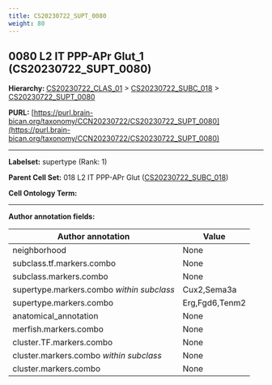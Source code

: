 ```yaml
---
title: CS20230722_SUPT_0080
weight: 80
---
```

## 0080 L2 IT PPP-APr Glut_1 (CS20230722_SUPT_0080)
<b>Hierarchy: </b>
[CS20230722_CLAS_01](../CS20230722_CLAS_01) >
[CS20230722_SUBC_018](../CS20230722_SUBC_018) >
[CS20230722_SUPT_0080](../CS20230722_SUPT_0080)

**PURL:** [https://purl.brain-bican.org/taxonomy/CCN20230722/CS20230722_SUPT_0080](https://purl.brain-bican.org/taxonomy/CCN20230722/CS20230722_SUPT_0080)

---


**Labelset:** supertype (Rank: 1)

**Parent Cell Set:** 018 L2 IT PPP-APr Glut ([CS20230722_SUBC_018](../CS20230722_SUBC_018))



**Cell Ontology Term:** 

[MARKER GENES.]: #


---

[TRANSFERRED ANNOTATIONS.]: #


[AUTHOR ANNOTATION FIELDS.]: #


**Author annotation fields:**

| Author annotation | Value |
|-------------------|-------|
|neighborhood|None|
|subclass.tf.markers.combo|None|
|subclass.markers.combo|None|
|supertype.markers.combo _within subclass_|Cux2,Sema3a|
|supertype.markers.combo|Erg,Fgd6,Tenm2|
|anatomical_annotation|None|
|merfish.markers.combo|None|
|cluster.TF.markers.combo|None|
|cluster.markers.combo _within subclass_|None|
|cluster.markers.combo|None|
